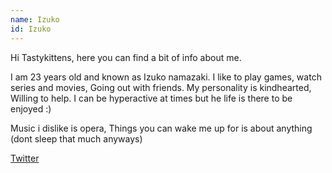 ```yaml
---
name: Izuko
id: Izuko
---
```

Hi Tastykittens, here you can find a bit of info about me. 

I am 23 years old and known as Izuko namazaki. I like to play games, watch series and movies, Going out with friends.
My personality is kindhearted, Willing to help. I can be hyperactive at times but he life is there to be enjoyed :)

Music i dislike is opera, Things you can wake me up for is about anything (dont sleep that much anyways)

[Twitter](https://twitter.com/IzukoNamazaki)
